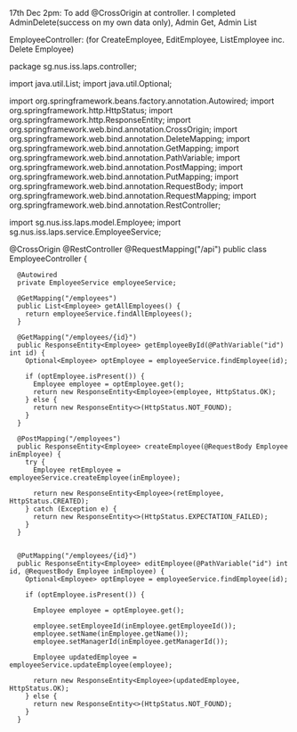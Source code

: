 17th Dec 2pm: To add @CrossOrigin at controller. I completed AdminDelete(success on my own data only), Admin Get, Admin List



EmployeeController: 
(for CreateEmployee, EditEmployee, ListEmployee inc. Delete Employee)


package sg.nus.iss.laps.controller;

import java.util.List;
import java.util.Optional;

import org.springframework.beans.factory.annotation.Autowired;
import org.springframework.http.HttpStatus;
import org.springframework.http.ResponseEntity;
import org.springframework.web.bind.annotation.CrossOrigin;
import org.springframework.web.bind.annotation.DeleteMapping;
import org.springframework.web.bind.annotation.GetMapping;
import org.springframework.web.bind.annotation.PathVariable;
import org.springframework.web.bind.annotation.PostMapping;
import org.springframework.web.bind.annotation.PutMapping;
import org.springframework.web.bind.annotation.RequestBody;
import org.springframework.web.bind.annotation.RequestMapping;
import org.springframework.web.bind.annotation.RestController;

import sg.nus.iss.laps.model.Employee;
import sg.nus.iss.laps.service.EmployeeService;

@CrossOrigin
@RestController
@RequestMapping("/api")
public class EmployeeController {

	  @Autowired
	  private EmployeeService employeeService;
	  
	  @GetMapping("/employees")
	  public List<Employee> getAllEmployees() {
	    return employeeService.findAllEmployees();
	  }
	  
	  @GetMapping("/employees/{id}")
	  public ResponseEntity<Employee> getEmployeeById(@PathVariable("id") int id) {
	    Optional<Employee> optEmployee = employeeService.findEmployee(id);
	    
	    if (optEmployee.isPresent()) {
	      Employee employee = optEmployee.get();
	      return new ResponseEntity<Employee>(employee, HttpStatus.OK);
	    } else {
	      return new ResponseEntity<>(HttpStatus.NOT_FOUND);
	    }
	  }
	  
	  @PostMapping("/employees")
	  public ResponseEntity<Employee> createEmployee(@RequestBody Employee inEmployee) {
	    try {
	      Employee retEmployee = employeeService.createEmployee(inEmployee);      
	      
	      return new ResponseEntity<Employee>(retEmployee, HttpStatus.CREATED);
	    } catch (Exception e) {
	      return new ResponseEntity<>(HttpStatus.EXPECTATION_FAILED);
	    }
	  }
	  
	  
	  @PutMapping("/employees/{id}")
	  public ResponseEntity<Employee> editEmployee(@PathVariable("id") int id, @RequestBody Employee inEmployee) {
	    Optional<Employee> optEmployee = employeeService.findEmployee(id);
	    
	    if (optEmployee.isPresent()) {
	      
	      Employee employee = optEmployee.get();
	      
	      employee.setEmployeeId(inEmployee.getEmployeeId());
	      employee.setName(inEmployee.getName());
	      employee.setManagerId(inEmployee.getManagerId());
	      
	      Employee updatedEmployee = employeeService.updateEmployee(employee);
	      
	      return new ResponseEntity<Employee>(updatedEmployee, HttpStatus.OK);
	    } else {
	      return new ResponseEntity<>(HttpStatus.NOT_FOUND);
	    }
	  }
	  
